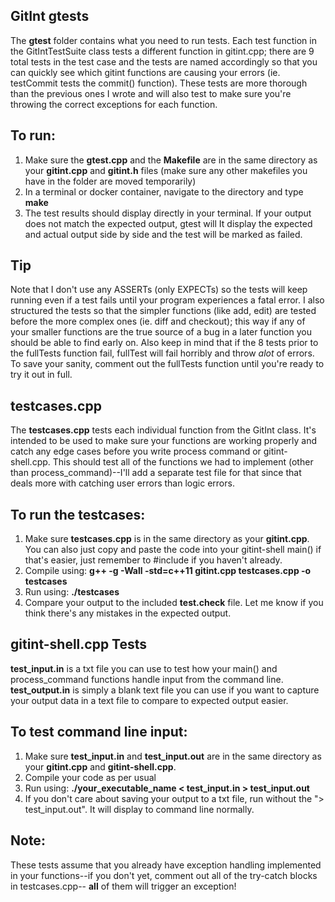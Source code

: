 ## GitInt gtests
The **gtest** folder contains what you need to run tests. Each test function in the GitIntTestSuite class tests a different function in gitint.cpp; there are 9 total tests in the test case and the tests are named accordingly so that you can quickly see which gitint functions are causing your errors (ie. testCommit tests the commit() function). These tests are more thorough than the previous ones I wrote and will also test to make sure you're throwing the correct exceptions for each function. 
## To run:
1. Make sure the **gtest.cpp** and the **Makefile** are in the same directory as your **gitint.cpp** and **gitint.h** files (make sure any other makefiles you have in the folder are moved temporarily)
2. In a terminal or docker container, navigate to the directory and type **make**
3. The test results should display directly in your terminal. If your output does not match the expected output, gtest will It display the expected and actual output side by side and the test will be marked as failed. 

## Tip
Note that I don't use any ASSERTs (only EXPECTs) so the tests will keep running even if a test fails until your program experiences a fatal error. I also structured the tests so that the simpler functions (like add, edit) are tested before the more complex ones (ie. diff and checkout); this way if any of your smaller functions are the true source of a bug in a later function you should be able to find early on. Also keep in mind that if the 8 tests prior to the fullTests function fail, fullTest will fail horribly and throw *alot* of errors. To save your sanity, comment out the fullTests function until you're ready to try it out in full.

## testcases.cpp
The **testcases.cpp** tests each individual function from the GitInt class. It's intended to be used to make sure your functions are working properly and catch any edge cases before you write process command or gitint-shell.cpp. This should test all of the functions we had to implement (other than process_command)--I'll add a separate test file for that since that deals more with catching user errors than logic errors. 

## To run the testcases:
1. Make sure **testcases.cpp** is in the same directory as your **gitint.cpp**. You can also just copy and 
paste the code into your gitint-shell main() if that's easier, just remember to #include <stdexcept>
if you haven't already. 
2. Compile using: **g++ -g -Wall -std=c++11 gitint.cpp testcases.cpp -o testcases**
3. Run using: 
	**./testcases**
4. Compare your output to the included **test.check** file. Let me know if you think there's any mistakes in the expected output. 

## gitint-shell.cpp Tests
**test_input.in** is a txt file you can use to test how your main() and process_command functions handle input from the command line. **test_output.in** is simply a blank text file you can use if you want to capture your output data in a text file to compare to expected output easier.

## To test command line input:
1. Make sure **test_input.in** and **test_input.out** are in the same directory as your **gitint.cpp** and **gitint-shell.cpp**.
2. Compile your code as per usual
3. Run using: **./your_executable_name < test_input.in > test_input.out**
4. If you don't care about saving your output to a txt file, run without the "> test_input.out". It will display to command line normally.

## Note:
These tests assume that you already have exception handling implemented in your functions--if you don't yet, comment out all of the try-catch blocks in testcases.cpp-- **all** of them will trigger an exception!
